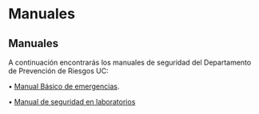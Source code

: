 # Manuales

## Manuales

A continuación encontrarás los manuales de seguridad del Departamento de Prevención de Riesgos UC:

• [Manual Básico de emergencias](https://www.uc.cl/es/component/docman/doc_download/59-manual-basico-de-emergencias). 

• [Manual de seguridad en laboratorios](https://www.uc.cl/es/component/docman/doc_download/61-manual-de-seguridad-en-laboratorios) 

